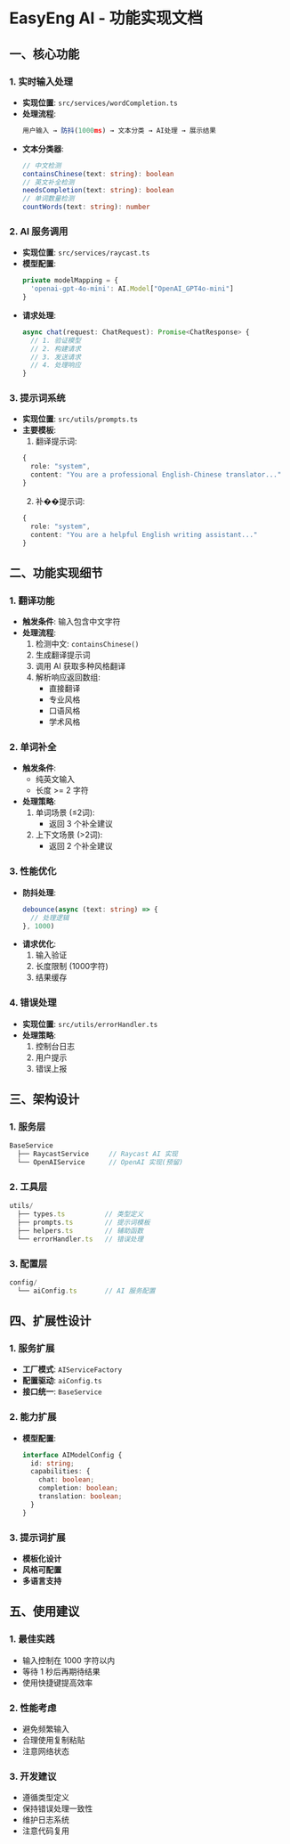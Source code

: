 # EasyEng AI - 功能实现文档

## 一、核心功能

### 1. 实时输入处理
- **实现位置**: `src/services/wordCompletion.ts`
- **处理流程**:
  ```typescript
  用户输入 → 防抖(1000ms) → 文本分类 → AI处理 → 展示结果
  ```
- **文本分类器**:
  ```typescript
  // 中文检测
  containsChinese(text: string): boolean
  // 英文补全检测
  needsCompletion(text: string): boolean
  // 单词数量检测
  countWords(text: string): number
  ```

### 2. AI 服务调用
- **实现位置**: `src/services/raycast.ts`
- **模型配置**:
  ```typescript
  private modelMapping = {
    'openai-gpt-4o-mini': AI.Model["OpenAI_GPT4o-mini"]
  }
  ```
- **请求处理**:
  ```typescript
  async chat(request: ChatRequest): Promise<ChatResponse> {
    // 1. 验证模型
    // 2. 构建请求
    // 3. 发送请求
    // 4. 处理响应
  }
  ```

### 3. 提示词系统
- **实现位置**: `src/utils/prompts.ts`
- **主要模板**:
  1. 翻译提示词:
  ```typescript
  {
    role: "system",
    content: "You are a professional English-Chinese translator..."
  }
  ```
  2. 补��提示词:
  ```typescript
  {
    role: "system",
    content: "You are a helpful English writing assistant..."
  }
  ```

## 二、功能实现细节

### 1. 翻译功能
- **触发条件**: 输入包含中文字符
- **处理流程**:
  1. 检测中文: `containsChinese()`
  2. 生成翻译提示词
  3. 调用 AI 获取多种风格翻译
  4. 解析响应返回数组:
     - 直接翻译
     - 专业风格
     - 口语风格
     - 学术风格

### 2. 单词补全
- **触发条件**: 
  - 纯英文输入
  - 长度 >= 2 字符
- **处理策略**:
  1. 单词场景 (≤2词):
     - 返回 3 个补全建议
  2. 上下文场景 (>2词):
     - 返回 2 个补全建议

### 3. 性能优化
- **防抖处理**:
  ```typescript
  debounce(async (text: string) => {
    // 处理逻辑
  }, 1000)
  ```
- **请求优化**:
  1. 输入验证
  2. 长度限制 (1000字符)
  3. 结果缓存

### 4. 错误处理
- **实现位置**: `src/utils/errorHandler.ts`
- **处理策略**:
  1. 控制台日志
  2. 用户提示
  3. 错误上报

## 三、架构设计

### 1. 服务层
```typescript
BaseService
  ├── RaycastService     // Raycast AI 实现
  └── OpenAIService      // OpenAI 实现(预留)
```

### 2. 工具层
```typescript
utils/
  ├── types.ts          // 类型定义
  ├── prompts.ts        // 提示词模板
  ├── helpers.ts        // 辅助函数
  └── errorHandler.ts   // 错误处理
```

### 3. 配置层
```typescript
config/
  └── aiConfig.ts       // AI 服务配置
```

## 四、扩展性设计

### 1. 服务扩展
- **工厂模式**: `AIServiceFactory`
- **配置驱动**: `aiConfig.ts`
- **接口统一**: `BaseService`

### 2. 能力扩展
- **模型配置**:
  ```typescript
  interface AIModelConfig {
    id: string;
    capabilities: {
      chat: boolean;
      completion: boolean;
      translation: boolean;
    }
  }
  ```

### 3. 提示词扩展
- **模板化设计**
- **风格可配置**
- **多语言支持**

## 五、使用建议

### 1. 最佳实践
- 输入控制在 1000 字符以内
- 等待 1 秒后再期待结果
- 使用快捷键提高效率

### 2. 性能考虑
- 避免频繁输入
- 合理使用复制粘贴
- 注意网络状态

### 3. 开发建议
- 遵循类型定义
- 保持错误处理一致性
- 维护日志系统
- 注意代码复用
